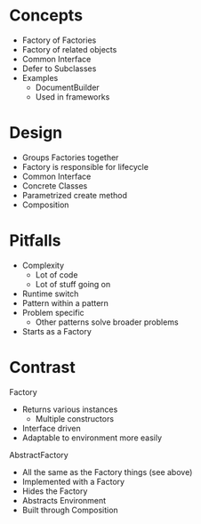 
# Concepts

* Factory of Factories
* Factory of related objects
* Common Interface
* Defer to Subclasses
* Examples
    * DocumentBuilder
    * Used in frameworks


# Design

* Groups Factories together
* Factory is responsible for lifecycle
* Common Interface
* Concrete Classes
* Parametrized create method
* Composition


# Pitfalls

* Complexity
    * Lot of code
    * Lot of stuff going on
* Runtime switch
* Pattern within a pattern
* Problem specific
    * Other patterns solve broader problems
* Starts as a Factory


# Contrast

Factory
* Returns various instances
    * Multiple constructors
* Interface driven
* Adaptable to environment more easily

AbstractFactory
* All the same as the Factory things (see above)
* Implemented with a Factory
* Hides the Factory
* Abstracts Environment
* Built through Composition
